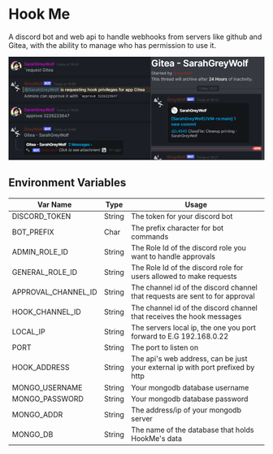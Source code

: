 # Hook Me

A discord bot and web api to handle webhooks from servers like github and Gitea, with the ability to manage who has permission to use it.

![Image of working bot funcionality](https://github.com/sarahgreywolf/HookMe/raw/main/assets/preview.png)

## Environment Variables

Var Name            | Type   | Usage
--------------------|--------|--------
DISCORD_TOKEN       | String | The token for your discord bot
BOT_PREFIX          | Char   | The prefix character for bot commands
ADMIN_ROLE_ID       | String | The Role Id of the discord role you want to handle approvals
GENERAL_ROLE_ID     | String | The Role Id of the discord role for users allowed to make requests
APPROVAL_CHANNEL_ID | String | The channel id of the discord channel that requests are sent to for approval
HOOK_CHANNEL_ID     | String | The channel id of the discord channel that receives the hook messages
LOCAL_IP            | String | The servers local ip, the one you port forward to E.G 192.168.0.22
PORT                | String | The port to listen on
HOOK_ADDRESS        | String | The api's web address, can be just your external ip with port prefixed by http
MONGO_USERNAME      | String | Your mongodb database username
MONGO_PASSWORD      | String | Your mongodb database password
MONGO_ADDR          | String | The address/ip of your mongodb server
MONGO_DB            | String | The name of the database that holds HookMe's data
